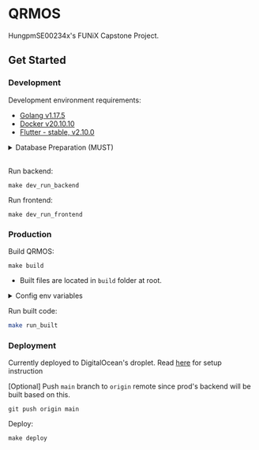 # QRMOS

HungpmSE00234x's FUNiX Capstone Project.

## Get Started

### Development

Development environment requirements:

- [Golang v1.17.5](https://go.dev/dl/)
- [Docker v20.10.10](https://www.docker.com/get-started)
- [Flutter - stable, v2.10.0](https://docs.flutter.dev/get-started/install)

<details>
  <summary>Database Preparation (MUST)</summary>

Spin up database:
```
make dev_db_up
```

- First time running will take a **few minutes** to complete. Please be patient.
- `pgAdmin` will be available at `localhost:8081` after spinning up the database.
- Default database name is `qrmos`.

After spinning up DB for the first time, we need to initialize data by running this command (**only once**):
```
make init_data
```
- This will add an `admin` user with `password` as password.

Shutdown database:
```
make dev_db_down
```

- Shuting down database doesn't remove data in database, when spin up again, data will still be available. To completely clean up everything, use the clean command below.

Clean up database:
```
make dev_db_clean
```

</details>
<br>

Run backend:
```
make dev_run_backend
```

Run frontend:
```
make dev_run_frontend
```

### Production

Build QRMOS:
```
make build
```
- Built files are located in `build` folder at root.


<details>
  <summary>Config env variables</summary>

Default environment variables are specified in `backend/.default.env`. It will be copied to `build` folder during building.

For production code, default env variables will be read from `.default.env`.
To ovewrite those env, create a `.env` file, and add env variable to it.

Or simple export env variables to current process, example:
```bash
export APP_ENV=prod
```
</details>

Run built code:
```bash
make run_built
```

### Deployment

Currently deployed to DigitalOcean's droplet. Read [here](deployments/prod/README.md) for setup instruction

[Optional] Push `main` branch to `origin` remote since prod's backend will be built based on this.
```
git push origin main
```

Deploy:
```
make deploy
```
